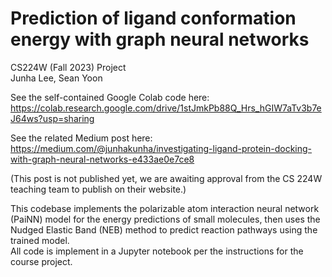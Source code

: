 # Prediction of ligand conformation energy with graph neural networks
CS224W (Fall 2023) Project  
Junha Lee, Sean Yoon  

See the self-contained Google Colab code here: https://colab.research.google.com/drive/1stJmkPb88Q_Hrs_hGIW7aTv3b7eJ64ws?usp=sharing  

See the related Medium post here: https://medium.com/@junhakunha/investigating-ligand-protein-docking-with-graph-neural-networks-e433ae0e7ce8  

(This post is not published yet, we are awaiting approval from the CS 224W teaching team to publish on their website.)  

This codebase implements the polarizable atom interaction neural network (PaiNN) model for the energy predictions of small molecules, then uses the Nudged Elastic Band (NEB) method to predict reaction pathways using the trained model.  
All code is implement in a Jupyter notebook per the instructions for the course project.
